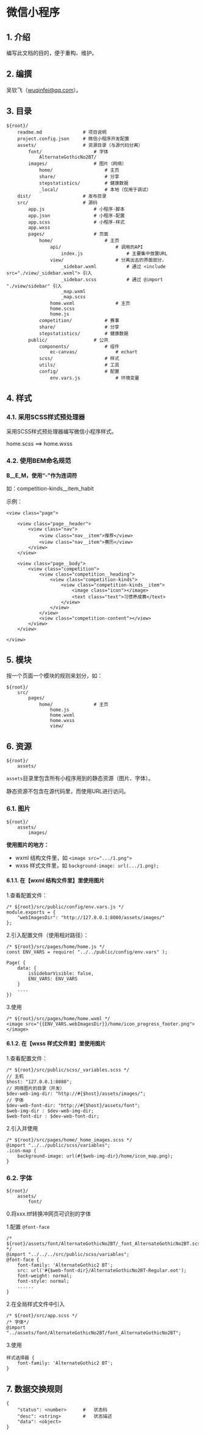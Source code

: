  # 微信小程序

## 1. 介绍

编写此文档的目的，便于重构、维护。

## 2. 编撰

吴钦飞（wuqinfei@qq.com）。

## 3. 目录

    ${root}/
        readme.md               # 项目说明
        project.config.json     # 微信小程序开发配置
        assets/                 # 资源目录（与源代码分离）
            font/                   # 字体
                AlternateGothicNo2BT/   
            images/                 # 图片（网络）
                home/                   # 主页
                share/                  # 分享
                stepstatistics/         # 健康数据
                _local/                 # 本地（仅用于调试）
        dist/                   # 发布目录
        src/                    # 源码
            app.js                  # 小程序-脚本
            app.json                # 小程序-配置
            app.scss                # 小程序-样式
            app.wxss
            pages/                  # 页面
                home/                   # 主页
                    api/                    # 调用的API
                        index.js                # 主要集中放置URL
                    view/                   # 分离出去的界面部分，
                        _sidebar.wxml           # 通过 <include src="./view/_sidebar.wxml"> 引入
                        _sidebar.scss           # 通过 @import "./view/sidebar" 引入
                        _map.wxml
                        _map.scss
                    home.wxml               # 主页
                    home.scss               
                    home.js
                competition/            # 赛事
                share/                  # 分享
                stepstatistics/         # 健康数据
            public/                 # 公共
                components/             # 组件
                    ec-canvas/              # echart
                scss/                   # 样式
                utils/                  # 工具
                config/                 # 配置
                    env.vars.js             # 环境变量


## 4. 样式

### 4.1. 采用SCSS样式预处理器

采用SCSS样式预处理器编写微信小程序样式。

home.scss ==> home.wxss

### 4.2. 使用BEM命名规范

**B__E_M，使用“-”作为连词符**

如：competition-kinds__item_habit


示例：

    <view class="page">

        <view class="page__header">
            <view class="nav">
                <view class="nav__item">推荐</view>
                <view class="nav__item">赛历</view>
            </view>
        </view>

        <view class="page__body">
            <view class="competition">
                <view class="competition__heading">
                    <view class="competition-kinds">
                        <view class="competition-kinds__item">
                            <image class="icon"></image>
                            <text class="text">习惯养成赛</text>
                        </view>
                    </view>
                </view>
                <view class="competition-content"></view>
            </view>
        </view>

    </view>

## 5. 模块

按一个页面一个模块的规则来划分，如：

    ${root}/
        src/
            pages/
                home/               # 主页
                    home.js
                    home.wxml
                    home.wxss
                    view/


## 6. 资源

    ${root}/
        assets/

`assets`目录里包含所有小程序用到的静态资源（图片、字体）。

静态资源不包含在源代码里，而使用URL进行访问。

### 6.1. 图片

    ${root}/
        assets/
            images/

**使用图片的地方：**
 * wxml 结构文件里，如 `<image src=".../1.png">`
 * wxss 样式文件里，如 `background-image: url(.../1.png);`

#### 6.1.1. 在【wxml 结构文件里】里使用图片

1.查看配置文件：

    /* ${root}/src/public/config/env.vars.js */
    module.exports = {
        "webImagesDir": "http://127.0.0.1:8080/assets/images/"
    };

2.引入配置文件（使用相对路径）：

    /* ${root}/src/pages/home/home.js */
    const ENV_VARS = require( "../../public/config/env.vars" );

    Page( {
        data: {
            isSidebarVisible: false,
            ENV_VARS: ENV_VARS
        }
        ....
    })

3.使用

    /* ${root}/src/pages/home/home.wxml */
    <image src="{{ENV_VARS.webImagesDir}}/home/icon_progress_footer.png"></image>

#### 6.1.2. 在【wxss 样式文件里】里使用图片

1.查看配置文件：

    /* ${root}/src/public/scss/_variables.scss */
    // 主机
    $host: "127.0.0.1:8080";
    // 网络图片的目录（开发）
    $dev-web-img-dir: "http://#{$host}/assets/images/";
    // 字体
    $dev-web-font-dir: "http://#{$host}/assets/font";
    $web-img-dir : $dev-web-img-dir;
    $web-font-dir : $dev-web-font-dir;

2.引入并使用

    /* ${root}/src/pages/home/_home_images.scss */
    @import "../../public/scss/variables";
    .icon-map {
        background-image: url(#{$web-img-dir}/home/icon_map.png);
    }

### 6.2. 字体

    ${root}/
        assets/
            font/

0.将xxx.ttf转换冲网页可识别的字体

1.配置 `@font-face`

    /* ${root}/assets/font/AlternateGothicNo2BT/_font_AlternateGothicNo2BT.scss */
    @import "../../../src/public/scss/variables";
    @font-face {
        font-family: 'AlternateGothic2 BT';
        src: url('#{$web-font-dir}/AlternateGothicNo2BT-Regular.eot');
        font-weight: normal;
        font-style: normal;
        ......
    }

2.在全局样式文件中引入

    /* ${root}/src/app.scss */
    /* 字体*/
    @import "../assets/font/AlternateGothicNo2BT/font_AlternateGothicNo2BT";

3.使用

    样式选择器 {
        font-family: 'AlternateGothic2 BT';
    }




## 7. 数据交换规则

    {
        "status": <number>      #   状态码 
        "desc": <string>        #   状态描述
        "data": <object>
    }

